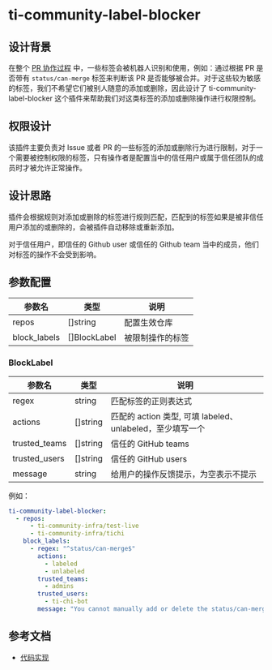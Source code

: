 # ti-community-label-blocker

## 设计背景

在整个 [PR 协作过程](workflows/pr.md) 中，一些标签会被机器人识别和使用，例如：通过根据 PR 是否带有 `status/can-merge` 标签来判断该 PR 是否能够被合并。对于这些较为敏感的标签，我们不希望它们被别人随意的添加或删除，因此设计了 ti-community-label-blocker 这个插件来帮助我们对这类标签的添加或删除操作进行权限控制。

## 权限设计

该插件主要负责对 Issue 或者 PR 的一些标签的添加或删除行为进行限制，对于一个需要被控制权限的标签，只有操作者是配置当中的信任用户或属于信任团队的成员时才被允许正常操作。

## 设计思路

插件会根据规则对添加或删除的标签进行规则匹配，匹配到的标签如果是被非信任用户添加的或删除的，会被插件自动移除或重新添加。

对于信任用户，即信任的 Github user 或信任的 Github team 当中的成员，他们对标签的操作不会受到影响。

## 参数配置

| 参数名       | 类型         | 说明             |
| ------------ | ------------ | ---------------- |
| repos        | []string     | 配置生效仓库     |
| block_labels | []BlockLabel | 被限制操作的标签 |

### BlockLabel

| 参数名        | 类型     | 说明                                                      |
| ------------- | -------- | --------------------------------------------------------- |
| regex         | string   | 匹配标签的正则表达式                                      |
| actions       | []string | 匹配的 action 类型, 可填 labeled、unlabeled，至少填写一个 |
| trusted_teams | []string | 信任的 GitHub teams                                       |
| trusted_users | []string | 信任的 GitHub users                                       |
| message       | string   | 给用户的操作反馈提示，为空表示不提示                      |

例如：

```yml
ti-community-label-blocker:
  - repos:
      - ti-community-infra/test-live
      - ti-community-infra/tichi
    block_labels:
      - regex: "^status/can-merge$"
        actions: 
          - labeled
          - unlabeled
        trusted_teams: 
          - admins
        trusted_users:
          - ti-chi-bot
        message: "You cannot manually add or delete the status/can-merge label, only the admins team and ti-chi-bot have permission to do so."
```

## 参考文档

- [代码实现](https://github.com/ti-community-infra/tichi/tree/master/internal/pkg/externalplugins/labelblocker)
